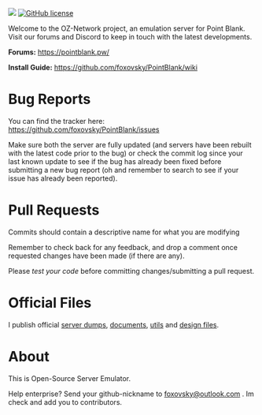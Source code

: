 ![](PB-BI_Black.png)
[![GitHub license](https://img.shields.io/github/license/mashape/apistatus.svg)](https://github.com/foxovsky/pointblank)

Welcome to the OZ-Network project, an emulation server for Point Blank.
Visit our forums and Discord to keep in touch with the latest developments.

**Forums:** https://pointblank.pw/

**Install Guide:** https://github.com/foxovsky/PointBlank/wiki

Bug Reports
========
You can find the tracker here: https://github.com/foxovsky/PointBlank/issues

Make sure both the server are fully updated (and servers have been rebuilt with the latest code prior to the bug) or check the commit log since your last known update to see if the bug has already been fixed before submitting a new bug report (oh and remember to search to see if your issue has already been reported).

Pull Requests
========
Commits should contain a descriptive name for what you are modifying

Remember to check back for any feedback, and drop a comment once requested changes have been made (if there are any).

Please *test your code* before committing changes/submitting a pull request.

Official Files
========
I publish official [server dumps](https://github.com/foxovsky/PointBlank/tree/master/official_server), [documents](https://github.com/foxovsky/PointBlank/tree/master/docs), [utils](https://github.com/foxovsky/PointBlank/tree/master/tools_official) and [design files](https://github.com/foxovsky/PointBlank/tree/master/design).

About
========
This is Open-Source Server Emulator. 

Help enterprise? 
Send your github-nickname to [foxovsky@outlook.com](mailto:foxovsky@outlook.com) . Im check and add you to contributors.
